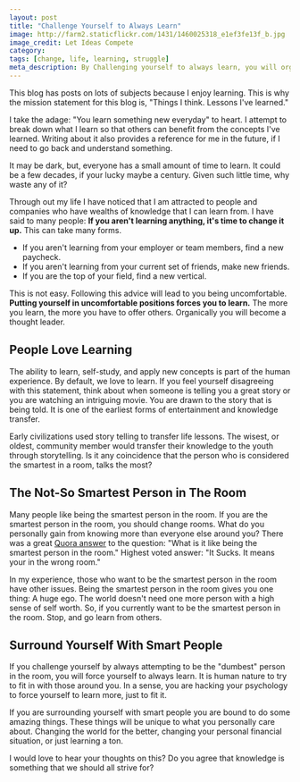 ```yaml
---
layout: post
title: "Challenge Yourself to Always Learn"
image: http://farm2.staticflickr.com/1431/1460025318_e1ef3fe13f_b.jpg
image_credit: Let Ideas Compete
category: 
tags: [change, life, learning, struggle]
meta_description: By Challenging yourself to always learn, you will organically become a thought leader.
---
```


This blog has posts on lots of subjects because I enjoy learning. This is why the mission statement for this blog is, "Things I think. Lessons I've learned." 

I take the adage: "You learn something new everyday" to heart. I attempt to break down what I learn so that others can benefit from the concepts I've learned. Writing about it also provides a reference for me in the future, if I need to go back and understand something.

It may be dark, but, everyone has a small amount of time to learn. It could be a few decades, if your lucky maybe a century. Given such little time, why waste any of it?

Through out my life I have noticed that I am attracted to people and companies who have wealths of knowledge that I can learn from. I have said to many people: __If you aren't learning anything, it's time to change it up.__ This can take many forms.

* If you aren't learning from your employer or team members, find a new paycheck.
* If you aren't learning from your current set of friends, make new friends.
* If you are the top of your field, find a new vertical.

This is not easy. Following this advice will lead to you being uncomfortable. __Putting yourself in uncomfortable positions forces you to learn.__ The more you learn, the more you have to offer others. Organically you will become a thought leader.

## People Love Learning

The ability to learn, self-study, and apply new concepts is part of the human experience. By default, we love to learn. If you feel yourself disagreeing with this statement, think about when someone is telling you a great story or you are watching an intriguing movie. You are drawn to the story that is being told. It is one of the earliest forms of entertainment and knowledge transfer. 

Early civilizations used story telling to transfer life lessons. The wisest, or oldest, community member would transfer their knowledge to the youth through storytelling. Is it any coincidence that the person who is considered the smartest in a room, talks the most?

## The Not-So Smartest Person in The Room

Many people like being the smartest person in the room. If you are the smartest person in the room, you should change rooms. What do you personally gain from knowing more than everyone else around you? There was a great [Quora answer](http://www.quora.com/What-is-it-like-to-always-be-the-smartest-person-in-the-room) to the question: "What is it like being the smartest person in the room." Highest voted answer: "It Sucks. It means your in the wrong room."

In my experience, those who want to be the smartest person in the room have other issues. Being the smartest person in the room gives you one thing: A huge ego. The world doesn't need one more person with a high sense of self worth. So, if you currently want to be the smartest person in the room. Stop, and go learn from others.

## Surround Yourself With Smart People

If you challenge yourself by always attempting to be the "dumbest" person in the room, you will force yourself to always learn. It is human nature to try to fit in with those around you. In a sense, you are hacking your psychology to force yourself to learn more, just to fit it. 

If you are surrounding yourself with smart people you are bound to do some amazing things. These things will be unique to what you personally care about. Changing the world for the better, changing your personal financial situation, or just learning a ton.

I would love to hear your thoughts on this? Do you agree that knowledge is something that we should all strive for?